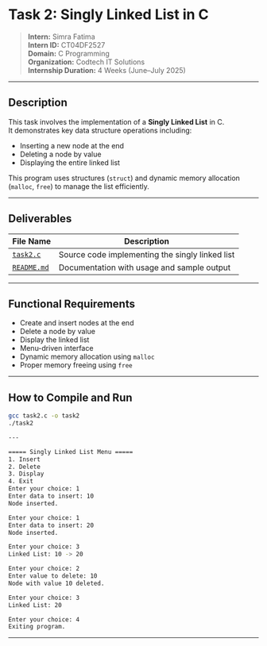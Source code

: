 # Task 2: Singly Linked List in C

> **Intern:** Simra Fatima  
> **Intern ID:** CT04DF2527  
> **Domain:** C Programming  
> **Organization:** Codtech IT Solutions  
> **Internship Duration:** 4 Weeks (June–July 2025)

---

## Description

This task involves the implementation of a **Singly Linked List** in C.  
It demonstrates key data structure operations including:

- Inserting a new node at the end
- Deleting a node by value
- Displaying the entire linked list

This program uses structures (`struct`) and dynamic memory allocation (`malloc`, `free`) to manage the list efficiently.

---

## Deliverables

| File Name | Description |
|-----------|-------------|
| [`task2.c`](https://github.com/Simra18/Codetech-C-Internship/blob/main/Task2/task2.c) | Source code implementing the singly linked list |
| [`README.md`](https://github.com/Simra18/Codetech-C-Internship/blob/main/Task2/README.md) | Documentation with usage and sample output |

---

## Functional Requirements

-  Create and insert nodes at the end
-  Delete a node by value
-  Display the linked list
-  Menu-driven interface
-  Dynamic memory allocation using `malloc`
-  Proper memory freeing using `free`

---

## How to Compile and Run

```bash
gcc task2.c -o task2
./task2

---

===== Singly Linked List Menu =====
1. Insert
2. Delete
3. Display
4. Exit
Enter your choice: 1
Enter data to insert: 10
Node inserted.

Enter your choice: 1
Enter data to insert: 20
Node inserted.

Enter your choice: 3
Linked List: 10 -> 20

Enter your choice: 2
Enter value to delete: 10
Node with value 10 deleted.

Enter your choice: 3
Linked List: 20

Enter your choice: 4
Exiting program.

```

---
